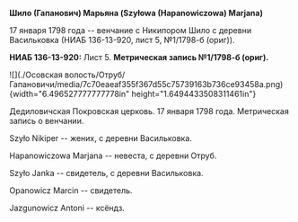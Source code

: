 **Шило (Гапанович) Марьяна (Szyłowa (Hapanowiczowa) Marjana)**

17 января 1798 года -- венчание с Никипором Шило с деревни Васильковка
(НИАБ 136-13-920, лист 5, №1/1798-б (ориг)).

**НИАБ 136-13-920:** Лист 5. **Метрическая запись №1/1798-б (ориг).**

![](./Осовская волость/Отруб/Гапановичи/media/7c70eaeaf355f367d55c75739163b736ce93458a.png){width="6.496527777777778in"
height="1.6494433508311461in"}

Дедиловичская Покровская церковь. 17 января 1798 года. Метрическая
запись о венчании.

Szyło Nikiper -- жених, с деревни Васильковка.

Hapanowiczowa Marjana -- невеста, с деревни Отруб.

Szyło Janka -- свидетель, с деревни Васильковка.

Opanowicz Marcin -- свидетель.

Jazgunowicz Antoni -- ксёндз.
